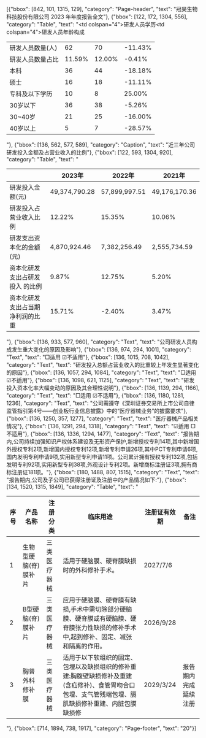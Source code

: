 [{"bbox": [842, 101, 1315, 129], "category": "Page-header", "text": "冠昊生物科技股份有限公司 2023 年年度报告全文"}, {"bbox": [122, 172, 1304, 556], "category": "Table", "text": "<table><tr><td>研发人员数量(人)</td><td>62</td><td>70</td><td>-11.43%</td></tr><tr><td>研发人员数量占比</td><td>11.59%</td><td>12.00%</td><td>-0.41%</td></tr><tr><td colspan=\"4\">研发人员学历</td></tr><tr><td>本科</td><td>36</td><td>44</td><td>-18.18%</td></tr><tr><td>硕士</td><td>16</td><td>18</td><td>-11.11%</td></tr><tr><td>专科及以下学历</td><td>10</td><td>8</td><td>25.00%</td></tr><tr><td colspan=\"4\">研发人员年龄构成</td></tr><tr><td>30岁以下</td><td>36</td><td>38</td><td>-5.26%</td></tr><tr><td>30~40岁</td><td>21</td><td>25</td><td>-16.00%</td></tr><tr><td>40岁以上</td><td>5</td><td>7</td><td>-28.57%</td></tr></table>"}, {"bbox": [136, 562, 577, 589], "category": "Caption", "text": "近三年公司研发投入金额及占营业收入的比例"}, {"bbox": [122, 593, 1304, 920], "category": "Table", "text": "<table><thead><tr><th></th><th>2023年</th><th>2022年</th><th>2021年</th></tr></thead><tbody><tr><td>研发投入金额(元)</td><td>49,374,790.28</td><td>57,899,997.51</td><td>49,176,170.36</td></tr><tr><td>研发投入占营业收入比例</td><td>12.22%</td><td>15.35%</td><td>10.06%</td></tr><tr><td>研发支出资本化的金额 (元)</td><td>4,870,924.46</td><td>7,382,256.49</td><td>2,555,734.59</td></tr><tr><td>资本化研发支出占研发投入 的比例</td><td>9.87%</td><td>12.75%</td><td>5.20%</td></tr><tr><td>资本化研发支出占当期净利润的比重</td><td>15.71%</td><td>-2.40%</td><td>3.47%</td></tr></tbody></table>"}, {"bbox": [136, 933, 577, 960], "category": "Text", "text": "公司研发人员构成发生重大变化的原因及影响"}, {"bbox": [136, 974, 294, 1001], "category": "Text", "text": "□适用 ☑不适用"}, {"bbox": [136, 1015, 708, 1042], "category": "Text", "text": "研发投入总额占营业收入的比重较上年发生显著变化的原因"}, {"bbox": [136, 1057, 294, 1084], "category": "Text", "text": "□适用 ☑不适用"}, {"bbox": [136, 1098, 621, 1125], "category": "Text", "text": "研发投入资本化率大幅变动的原因及其合理性说明"}, {"bbox": [136, 1139, 294, 1166], "category": "Text", "text": "□适用 ☑不适用"}, {"bbox": [136, 1180, 1281, 1236], "category": "Text", "text": "公司需遵守《深圳证券交易所上市公司自律监管指引第4号——创业板行业信息披露》中的“医疗器械业务”的披露要求"}, {"bbox": [136, 1250, 357, 1277], "category": "Text", "text": "医疗器械产品相关情况"}, {"bbox": [136, 1291, 294, 1318], "category": "Text", "text": "☑适用 □不适用"}, {"bbox": [136, 1336, 1294, 1477], "category": "Text", "text": "报告期内,公司持续加强知识产权体系建设及无形资产保护,新增授权专利14项,其中新增国外授权专利2项,新增国内授权专利12项,新增专利申请26项,其中PCT专利申请6项,国内发明专利申请9项,实用新型专利申请11项。公司累计拥有授权专利132项,包括发明专利92项,实用新型专利38项,外观设计专利2项。新增商标注册证3项,拥有商标注册证181项。"}, {"bbox": [180, 1488, 807, 1515], "category": "Text", "text": "报告期内,公司及子公司已获得注册证及注册中的产品情况如下:"}, {"bbox": [134, 1520, 1315, 1849], "category": "Table", "text": "<table><thead><tr><th>序号</th><th>产品名称</th><th>注册分类</th><th>临床用途</th><th>注册证有效期</th><th>备注</th></tr></thead><tbody><tr><td>1</td><td>生物型硬脑(脊)膜补片</td><td>三类医疗器械</td><td>适用于硬脑膜、硬脊膜缺损时的外科修补手术。</td><td>2027/7/6</td><td></td></tr><tr><td>2</td><td>B型硬脑(脊)膜补片</td><td>三类医疗器械</td><td>应用于硬脑膜、硬脊膜有缺损,手术中需切除部分硬脑膜、硬脊膜或有硬脑膜、硬脊膜张力性缺损的修补手术中,起到修补、固定、减张和隔离的作用。</td><td>2026/9/28</td><td></td></tr><tr><td>3</td><td>胸普外科修补膜</td><td>三类医疗器械</td><td>适用于以下软组织的固定、包埋以及缺损组织的修补重建:胸腹壁缺损修补及重建(含疝修补)、食管胃吻合口包埋、支气管残端包埋、膈肌缺损修补重建、内脏包膜缺损修</td><td>2029/3/24</td><td>报告期内完成延续注册</td></tr></tbody></table>"}, {"bbox": [714, 1894, 738, 1917], "category": "Page-footer", "text": "20"}]